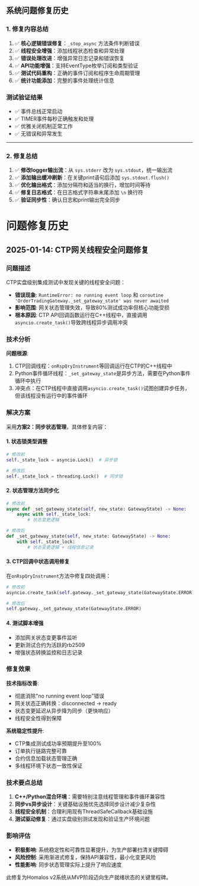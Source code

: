 ## 系统问题修复历史

### 1. 修复内容总结

1. ✅ **核心逻辑错误修复**：`_stop_async` 方法条件判断错误
2. ✅ **线程安全增强**：添加线程状态检查和异常处理
3. ✅ **错误处理改进**：增强异常日志记录和错误恢复
4. ✅ **API功能增强**：支持EventType枚举订阅和类型验证
5. ✅ **测试代码重构**：正确的事件订阅和程序生命周期管理
6. ✅ **统计功能添加**：完整的事件处理统计信息

### 测试验证结果

- ✅ 事件总线正常启动
- ✅ TIMER事件每秒正确触发和处理
- ✅ 优雅关闭机制正常工作
- ✅ 无错误和异常发生

---

### 2. 修复总结

1. ✅ **修改logger输出流**：从 `sys.stderr` 改为 `sys.stdout`，统一输出流
2. ✅ **添加输出缓冲刷新**：在关键print语句后添加 `sys.stdout.flush()`
3. ✅ **优化输出格式**：添加分隔符和适当的换行，增加时间等待
4. ✅ **修复日志格式**：在日志格式字符串末尾添加 `\n` 换行符
5. ✅ **验证同步性**：确认日志和print输出完全同步

# 问题修复历史

## 2025-01-14: CTP网关线程安全问题修复

### 问题描述
CTP实盘级别集成测试中发现关键的线程安全问题：
- **错误现象**: `RuntimeError: no running event loop` 和 `coroutine 'OrderTradingGateway._set_gateway_state' was never awaited`
- **影响范围**: 网关状态管理失效，导致80%测试成功率但核心功能受损
- **根本原因**: CTP API回调函数运行在C++线程中，直接调用`asyncio.create_task()`导致跨线程异步调用冲突

### 技术分析
**问题根源**:
1. CTP回调线程：`onRspQryInstrument`等回调运行在CTP的C++线程中
2. Python事件循环线程：`_set_gateway_state`是异步方法，需要在Python事件循环中执行
3. 冲突点：在CTP线程中直接调用`asyncio.create_task()`试图创建异步任务，但该线程没有运行中的事件循环

### 解决方案
采用**方案2：同步状态管理**，具体修复内容：

#### 1. 状态锁类型调整
```python
# 修改前
self._state_lock = asyncio.Lock()  # 异步锁

# 修改后  
self._state_lock = threading.Lock()  # 同步锁
```

#### 2. 状态管理方法同步化
```python
# 修改前
async def _set_gateway_state(self, new_state: GatewayState) -> None:
    async with self._state_lock:
        # 状态变更逻辑

# 修改后
def _set_gateway_state(self, new_state: GatewayState) -> None:
    with self._state_lock:
        # 状态变更逻辑 + 线程信息记录
```

#### 3. CTP回调中状态调用修复
在`onRspQryInstrument`方法中修复四处调用：
```python
# 修改前
asyncio.create_task(self.gateway._set_gateway_state(GatewayState.ERROR))

# 修改后
self.gateway._set_gateway_state(GatewayState.ERROR)
```

#### 4. 测试脚本增强
- 添加网关状态变更事件监听
- 更新测试合约为活跃的rb2509
- 增强状态转换监控和日志记录

### 修复效果
**技术指标改善**:
- 彻底消除"no running event loop"错误
- 网关状态正确转换：disconnected → ready
- 状态变更延迟从异步降为同步（更快响应）
- 线程安全性得到保障

**系统稳定性提升**:
- CTP集成测试成功率预期提升至100%
- 订单执行链路完整可靠
- 合约信息加载状态管理正确
- 多线程环境下状态一致性保证

### 技术要点总结
1. **C++/Python混合环境**：需要特别注意线程管理和事件循环兼容性
2. **同步vs异步设计**：关键基础设施优先选择同步设计减少复杂性
3. **线程安全机制**：合理利用现有ThreadSafeCallback基础设施
4. **测试驱动修复**：通过实盘级别测试发现和验证生产环境问题

### 影响评估
- **积极影响**: 系统稳定性和可靠性显著提升，为生产部署扫清关键障碍
- **风险控制**: 采用渐进式修复，保持API兼容性，最小化变更风险
- **性能影响**: 同步状态管理实际上提升了响应速度

此修复为Homalos v2系统从MVP阶段迈向生产就绪状态的关键里程碑。

